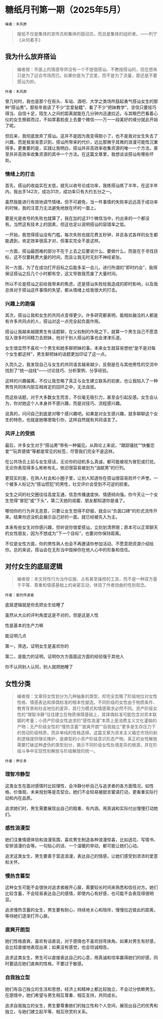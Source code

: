 # 糖纸月刊第一期（2025年5月）

    编者：禾风原

> 报纸不仅是集体的宣传员和集体的鼓动员，而且是集体的组织者。——列宁《从何着手》

## 我为什么放弃搭讪

> 编者按：市面上的情感导师没有一个不提倡搭讪、不教授搭讪的，现在想来只是为了迎合市场而已。如果你是为了恋爱，而不是为了流量，那还是不要搭讪为妙。

    作者：禾风原

曾几何时，我也是那个在街头、车站、酒吧、大学之类场所鼓起勇气搭讪女生的那种“搭讪男”。那些年我读了不少“恋爱秘籍”、看了不少“把妹教学”，坚信只要技巧得当、自信十足，陌生人之间的距离就能在几分钟内迅速拉近。与其眼巴巴看着心仪的女生擦肩而过，不如厚着脸皮上去要个微信——万一一段美好的缘分就此开始了呢。

但后来，我彻底放弃了搭讪。这并不是因为我变得胆小了，也不是我对女生失去了兴趣，而是我渐渐意识到，搭讪所带来的代价，远比那微乎其微的浪漫可能性沉重得多。更重要的是，实践让我明白，搭讪并非高效率收集资源的唯一一个方法，甚至并非高效率收集资源的其中一个方法。在这篇文章里，我想谈谈搭讪有哪些坏处。

### 情绪上的打击

首先，搭讪的收益实在太低，就先以收号论成功率，我练搭讪练了半年，在这半年内，我出手142次，成功31次，成功率只有大约五分之一。

虽然我能进行有效地调节情绪，但不可避免，当一件事情的失败率远远高于成功率的时候，我的注意力无法避免地放在坏的一面上。

要是光是收号的失败也就算了，我在加的这31个微信当中，约出来的一个都没有。当然这有技术上的因素，但这也足以说明搭讪的容错率之低。

一开始，我觉得搭讪没有门槛，每次失败也就花费五秒钟，并且各式各样的女生都能遇到，肯定效率很高才对，但事实完全不是这样。

一方面，搭讪最困难的部分不在于上去之后要说什么、要做什么，而是在于寻找目标，这不仅要耗费大量的时间，而且让我无时无刻不神经紧张。

另一方面，为了在成功打开目标之后能多呆一会儿，进行所谓的“即时约会”，我得保证搭讪之后几个小时都有空，这又导致我荒废了大量时间。

所以不论是搭讪之前给我带来的焦虑，还是搭讪失败给我造成的即时影响，以及我总体对于搭讪这件事情的失望，都从情绪上给我很大的打击。

### 兴趣上的跑偏

其次，搭讪让我和女生的共同点变得更少。许多研究都表明，能相处融洽的人都是有许多共同点的人，搭讪对这一点完全起负面作用。

搭讪让我越来越跟男生有话题聊，在父权制的作用之下，就算一个男生自己不愿意投入很多时间精力去把妹，他对于别人搭讪的事也会津津乐道。

女生很显然不喜欢一个男生和她多聊把妹的事。本来女生就容易想他“是不是对每个女生都这样”，男生聊把妹的话题更加印证了这一点。

久而久之，我发现自己与女生的共同语言越来越少，反倒是在与其他男性的交流中找到了“统一战线”——讨论技巧、分析案例、分享经验。

这样的兴趣偏离，不仅让我忽略了真正与女生建立联系的初衷，也让我陷入了一种男性共同体内部互相肯定的回环之中，无法自拔。

而这些话题，对于大多数女生而言，不仅毫无吸引力，甚至会引起反感。女生会认为，你对她这个人本身并不感兴趣，而是对技巧、流程感兴趣。

说真的，问问自己到底是对哪个感兴趣吧。如果是对女生感兴趣，就多聊聊这个女生的特色，也就是她哪里吸引你，这样自然就有共同语言了。

### 风评上的受损

最后，许多女生对于“搭讪男”带有一种偏见。从舆论上来说，“跟踪骚扰”“快餐恋爱”“玩弄感情”等都是常见的标签，尽管我们完全不是这样。

在公共场合上前与女生搭话，无论你的动机多么真诚，都可能被视为冒犯或打扰。无论你表现得多么彬彬有礼，依旧很容易被划为“油腻男”的行列。

更现实的是，在熟人社会和小圈子里，让别人知道你在搭讪很容易败坏个声誉。一个被多人标记为“搭讪惯犯”的男性，社交评价会受到不可逆的损害。

女生之间的社交圈往往高度互通，信息传播速度快、情感倾向强。你今天让一个女生觉得“冒犯”或“下头”，第二天她的闺蜜、朋友都知道你是谁了。

哪怕你的行为并无恶意，只要让女生觉得不舒服，就会以“负面口碑”的形式流传开来。结果你还没机会展示自己好的一面，就已经被先入为主。

本来有些女生对你感兴趣，但听说你很爱搭讪，立刻划清界限；原本可以正常聊天的女性朋友，因为不想成为“下一个目标”，也要对你保持距离。

不仅是女性方面，你的男性熟人也会不再邀请你参加活动、不愿意把资源介绍给你。总的来说，搭讪会在无形当中毁掉你在他人心中的形象和信任。

## 对付女生的底层逻辑

> 编者按：本文将性行为当作征服、占有甚至操控的工具，而不是一种双方基于平等、尊重和情感基础上的亲密互动，体现了作者扭曲的性别观念。

    作者：爱的传递者

底层逻辑就是你去把女生给睡了

虽然从大众的评判角度这是不对的，但是这是人性

性是基本的生产力嘛

能证明几点

第一，筛选，证明女生是喜欢你的

第二，是能力的证明，证明你方方面面这方面的经验强于其他人

你不认同别人认同，别人就把她睡了

## 女性分类

> 编者按：文章将女性划分为几种抽象的类型，却完全忽略了阶级地位对女性性格、情感表达和择偶标准的根本性塑造。不同阶级的女性由于物质条件、教育背景和社会地位的差异，其行为模式和情感需求必然不同。资产阶级女性的“理智冷静”往往建立在物质保障基础上，其择偶标准可能包含对资本联姻的考量；小资产阶级女性追求的“感性浪漫”本质上是消费主义文化灌输的产物；无产阶级女性的“慢热含蓄”“直爽开朗”“自我独立”更多是生存压力下的劳动阶级特质，而非单纯的性格选择。这篇文章为资本主义婚恋市场的剥削逻辑提供理论掩护，是典型的小资产阶级意识形态产物。真正的女性解放需要打破这种虚伪的类型划分，揭示不同阶级女性处境差异的根源，并在阶级斗争中实现性别解放与阶级解放的统一。

    作者：养乐多

### 理智冷静型

这类女生在面对感情时比较理性，会冷静分析自己与追求者的各方面情况，如性格、价值观、未来规划等是否契合。她们不会轻易被甜言蜜语打动，更看重实际行动和内在品质。

追求她们时，男生需要展现出自己的稳重、有内涵，用真诚和实际付出慢慢打动她们。

### 感性浪漫型

她们注重情感体验和浪漫氛围，喜欢男生制造各种浪漫惊喜，比如送花、写情书、安排浪漫约会等。一句贴心的话、一个温暖的举动，都可能让她们心动。

追求这类女生，男生要善于营造浪漫，表达自己的情感，让她们感受到浓浓的爱意和关怀。

### 慢热含蓄型

这种女生可能不会很快对追求者敞开心扉，需要较长时间来熟悉和信任对方。她们比较含蓄，不会轻易表达自己的感情，即使内心有好感，也可能不会表现得很明显。

追求慢热含蓄的女生，男生要有耐心，持续地关心和陪伴，慢慢拉近彼此的距离，等待她们逐渐打开心扉。

### 直爽开朗型

她们性格直爽，喜欢有话直说，对于感情也不喜欢拐弯抹角。如果对男生有好感，会比较直接地表现出来；如果没有感觉，也会坦诚相告。

追求这类女生，男生可以直接表达自己的心意，用真诚和坦率赢得她们的好感，同时要适应她们直爽的性格，不要过于敏感。

### 自我独立型

她们有自己独立的生活和思想，经济上和精神上都比较独立，不会过分依赖男生。在感情中，她们希望与男生相互尊重、相互支持，共同成长。

追求自我独立的女生，男生要尊重她们的独立性和个人空间，展现出自己的优秀和独立，与她们建立起平等、相互欣赏的关系。
